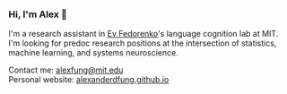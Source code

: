 ### Hi, I'm Alex 👋
I'm a research assistant in [Ev Fedorenko](https://www.evlab.mit.edu/)'s language cognition lab at MIT. I'm looking for predoc research positions at the intersection of statistics, machine learning, and systems neuroscience.

Contact me: alexfung@mit.edu <br />
Personal website: [alexanderdfung.github.io](https://alexanderdfung.github.io/)
